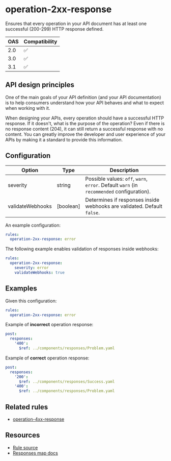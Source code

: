 # operation-2xx-response

Ensures that every operation in your API document has at least one successful (200-299) HTTP response defined.

|OAS|Compatibility|
|---|---|
|2.0|✅|
|3.0|✅|
|3.1|✅|


## API design principles

One of the main goals of your API definition (and your API documentation) is to help consumers understand how your API behaves and what to expect when working with it.

When designing your APIs, every operation should have a successful HTTP response.
If it doesn't, what is the purpose of the operation?
Even if there is no response content (204), it can still return a successful response with no content.
You can greatly improve the developer and user experience of your APIs by making it a standard to provide this information.

## Configuration

|Option|Type|Description|
|---|---|---|
|severity|string|Possible values: `off`, `warn`, `error`. Default `warn` (in `recommended` configuration). |
|validateWebhooks|[boolean]|Determines if responses inside webhooks are validated. Default `false`. |

An example configuration:

```yaml
rules:
  operation-2xx-response: error
```

The following example enables validation of responses inside webhooks:

```yaml
rules:
  operation-2xx-response: 
    severity: error
    validateWebhooks: true
```

## Examples

Given this configuration:

```yaml
rules:
  operation-2xx-response: error
```

Example of **incorrect** operation response:
```yaml
post:
  responses:
    '400':
      $ref: ../components/responses/Problem.yaml
```

Example of **correct** operation response:

```yaml
post:
  responses:
    '200':
      $ref: ../components/responses/Success.yaml
    '400':
      $ref: ../components/responses/Problem.yaml
```

## Related rules

- [operation-4xx-response](operation-4xx-response.md)

## Resources

- [Rule source](https://github.com/Redocly/redocly-cli/blob/main/packages/core/src/rules/common/operation-2xx-response.ts)
- [Responses map docs](https://redocly.com/docs/openapi-visual-reference/responses/)
